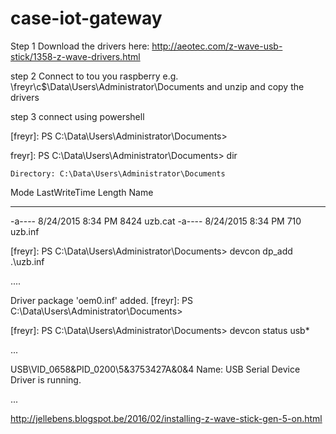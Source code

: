 # case-iot-gateway

Step 1
Download the drivers here: http://aeotec.com/z-wave-usb-stick/1358-z-wave-drivers.html

step 2
Connect to tou you raspberry e.g. \\freyr\c$\Data\Users\Administrator\Documents
and unzip and copy the drivers

step 3
connect using powershell

[freyr]: PS C:\Data\Users\Administrator\Documents>

freyr]: PS C:\Data\Users\Administrator\Documents> dir


    Directory: C:\Data\Users\Administrator\Documents


Mode                LastWriteTime         Length Name
----                -------------         ------ ----
-a----        8/24/2015   8:34 PM           8424 uzb.cat
-a----        8/24/2015   8:34 PM            710 uzb.inf

[freyr]: PS C:\Data\Users\Administrator\Documents> devcon dp_add .\uzb.inf

....

Driver package 'oem0.inf' added.
[freyr]: PS C:\Data\Users\Administrator\Documents>

[freyr]: PS C:\Data\Users\Administrator\Documents> devcon status usb*

...

USB\VID_0658&PID_0200\5&3753427A&0&4
    Name: USB Serial Device
    Driver is running.

...

http://jellebens.blogspot.be/2016/02/installing-z-wave-stick-gen-5-on.html